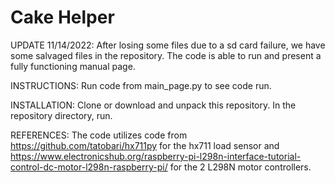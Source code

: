 # Cake Helper

UPDATE 11/14/2022:
After losing some files due to a sd card failure, we have some salvaged files in the repository.
The code is able to run and present a fully functioning manual page.

INSTRUCTIONS:
Run code from main_page.py to see code run.

INSTALLATION:
Clone or download and unpack this repository.
In the repository directory, run.

REFERENCES:
The code utilizes code from https://github.com/tatobari/hx711py for the hx711 load sensor and https://www.electronicshub.org/raspberry-pi-l298n-interface-tutorial-control-dc-motor-l298n-raspberry-pi/ for the 2 L298N motor controllers.

